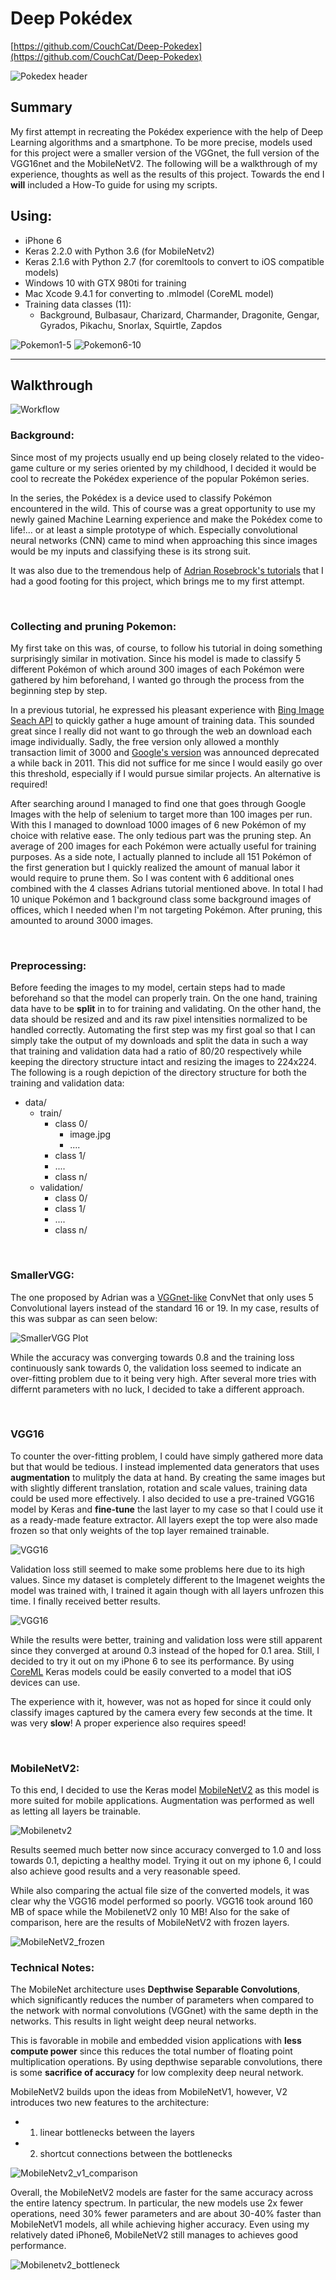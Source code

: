 # **Deep Pokédex**
[https://github.com/CouchCat/Deep-Pokedex](https://github.com/CouchCat/Deep-Pokedex)

![Pokedex header](https://user-images.githubusercontent.com/33485290/43087793-f370302a-8ea0-11e8-8dcb-e35b1b33c9a2.png)

## **Summary**
My first attempt in recreating the Pokédex experience with the help of Deep Learning algorithms and a smartphone. To be more precise, models used for this project were a smaller version of the VGGnet, the full version of the VGG16net and the MobileNetV2. The following will be a walkthrough of my experience, thoughts as well as the results of this project. Towards the end I **will** included a How-To guide for using my scripts.

## Using:
* iPhone 6
* Keras 2.2.0 with Python 3.6 (for MobileNetv2)
* Keras 2.1.6 with Python 2.7 (for coremltools to convert to iOS compatible models)
* Windows 10 with GTX 980ti for training
* Mac Xcode 9.4.1 for converting to .mlmodel (CoreML model)
* Training data classes (11): 
    * Background, Bulbasaur, Charizard, Charmander, Dragonite, Gengar, Gyrados, Pikachu, Snorlax, Squirtle, Zapdos

![Pokemon1-5](https://user-images.githubusercontent.com/33485290/43087204-926a9bf4-8e9f-11e8-9eb8-e46bf08c1568.png)
![Pokemon6-10](https://user-images.githubusercontent.com/33485290/43087257-b31b6022-8e9f-11e8-8eab-ab4491f90667.png)

-----

## **Walkthrough**

![Workflow](https://user-images.githubusercontent.com/33485290/43086943-e2ef7b5e-8e9e-11e8-9279-156126f31a2f.png)

### Background:

Since most of my projects usually end up being closely related to the video-game culture or my series oriented by my childhood, I decided it would be cool to recreate the Pokédex experience of the popular Pokémon series. 

In the series, the Pokédex is a device used to classify Pokémon encountered in the wild. This of course was a great opportunity to use my newly gained Machine Learning experience and make the Pokédex come to life!... or at least a simple prototype of which. Especially convolutional neural networks (CNN) came to mind when approaching this since images would be my inputs and classifying these is its strong suit.

It was also due to the tremendous help of [Adrian Rosebrock's tutorials](https://www.pyimagesearch.com/2018/04/16/keras-and-convolutional-neural-networks-cnns/) that I had a good footing for this project, which brings me to my first attempt.

&nbsp;
### **Collecting and pruning Pokemon:**

My first take on this was, of course, to follow his tutorial in doing something surprisingly similar in motivation. Since his model is made to classify 5 different Pokémon of which around 300 images of each Pokémon were gathered by him beforehand, I wanted go through the process from the beginning step by step.

In a previous tutorial, he expressed his pleasant experience with [Bing Image Seach API](https://azure.microsoft.com/en-us/try/cognitive-services/?api=bing-image-search-api) to quickly gather a huge amount of training data. This sounded great since I really did not want to go through the web an download each image individually. Sadly, the free version only allowed a monthly transaction limit of 3000 and [Google's version](https://developers.google.com/image-search/) was announced deprecated a while back in 2011. This did not suffice for me since I would easily go over this threshold, especially if I would pursue similar projects. An alternative is required!

After searching around I managed to find one that goes through Google Images with the help of selenium to target more than 100 images per run. With this I managed to download 1000 images of 6 new Pokémon of my choice with relative ease. The only tedious part was the pruning step. An average of 200 images for each Pokémon were actually useful for training purposes. As a side note, I actually planned to include all 151 Pokémon of the first generation but I quickly realized the amount of manual labor it would require to prune them. So I was content with 6 additional ones combined with the 4 classes Adrians tutorial mentioned above. In total I had 10 unique Pokémon and 1 background class some background images of offices, which I needed when I'm not targeting Pokémon. After pruning, this amounted to around 3000 images.


&nbsp;
### **Preprocessing:**

Before feeding the images to my model, certain steps had to made beforehand so that the model can properly train. On the one hand, training data have to be **split** in to for training and validating. On the other hand, the data should be resized and and its raw pixel intensities normalized to be handled correctly. Automating the first step was my first goal so that I can simply take the output of my downloads and split the data in such a way that training and validation data had a ratio of 80/20 respectively while keeping the directory structure intact and resizing the images to 224x224. The following is a rough depiction of the directory structure for both the training and validation data:

* data/
	* train/
  		* class 0/
			* image.jpg
			*	....
		* class 1/
		*  ....
		* class n/
    *  validation/
  		* class 0/
		* class 1/
		*  ....
		* class n/


&nbsp;
### **SmallerVGG:**

The one proposed by Adrian was a [VGGnet-like](https://arxiv.org/abs/1409.1556) ConvNet that only uses 5 Convolutional layers instead of the standard 16 or 19. In my case, results of this was subpar as can seen below:

![SmallerVGG Plot](https://user-images.githubusercontent.com/33485290/43087358-fcbb55d4-8e9f-11e8-804c-8c5009e8375e.png)


While the accuracy was converging towards 0.8 and the training loss continuously sank towards 0, the validation loss seemed to indicate an over-fitting problem due to it  being very high. After several more tries with differnt parameters with no luck, I decided to take a different approach.

&nbsp;
### **VGG16**

To counter the over-fitting problem, I could have simply gathered more data but that would be tedious. I instead implemented data generators that uses **augmentation** to mulitply the data at hand. By creating the same images but with slightly different translation, rotation and scale values, training data could be used more effectively. I also decided to use a pre-trained VGG16 model by Keras and **fine-tune** the last layer to my case so that I could use it as a ready-made feature extractor. All layers exept the top were also made frozen so that only weights of the top layer remained trainable.

![VGG16](https://user-images.githubusercontent.com/33485290/43087374-0ad13ada-8ea0-11e8-866b-c5641f181985.png)

Validation loss still seemed to make some problems here due to its high values. Since my dataset is completely different to the Imagenet weights the model was trained with, I trained it again though with all layers unfrozen this time. I finally received better results.

![VGG16](https://user-images.githubusercontent.com/33485290/43087381-0fcaccb8-8ea0-11e8-8d95-2b0e0454f67a.png)

While the results were better, training and validation loss were still apparent since they converged at around 0.3 instead of the hoped for 0.1 area. Still, I decided to try it out on my iPhone 6 to see its performance. By using [CoreML](https://developer.apple.com/documentation/coreml) Keras models could be easily converted to a model that iOS devices can use.

The experience with it, however, was not as hoped for since it could only classify images captured by the camera every few seconds at the time. It was very **slow**! A proper experience also requires speed!

&nbsp;
### **MobileNetV2:**

To this end, I decided to use the Keras model [MobileNetV2](https://arxiv.org/pdf/1801.04381.pdf) as this model is more suited for mobile applications. Augmentation was performed as well as letting all layers be trainable.

![Mobilenetv2](https://user-images.githubusercontent.com/33485290/43087391-168bc264-8ea0-11e8-8b17-3cd0b030f4db.png)


Results seemed much better now since accuracy converged to 1.0 and loss towards 0.1, depicting a healthy model. Trying it out on my iphone 6, I could also achieve good results and a very reasonable speed.

While also comparing the actual file size of the converted models, it was clear why the VGG16 model performed so poorly. VGG16 took around 160 MB of space while the MobilenetV2 only 10 MB! Also for the sake of comparison, here are the results of MobileNetV2 with frozen layers.

![MobileNetV2_frozen](https://user-images.githubusercontent.com/33485290/43087404-1b7f4638-8ea0-11e8-986b-b281185a8dd8.png)


### **Technical Notes:**

The MobileNet architecture uses **Depthwise Separable Convolutions**, which significantly reduces the number of parameters when compared to the network with normal convolutions (VGGnet) with the same depth in the networks. This results in light weight deep neural networks.

This is favorable in mobile and embedded vision applications with **less compute power** since this reduces the total number of floating point multiplication operations. By using depthwise separable convolutions, there is some **sacrifice of accuracy** for low complexity deep neural network.

MobileNetV2 builds upon the ideas from MobileNetV1, however, V2 introduces two new features to the architecture: 
* 1) linear bottlenecks between the layers
* 2) shortcut connections between the bottlenecks

![MobileNetv2_v1_comparison](https://2.bp.blogspot.com/-E7CT0RHBWq4/WsKlTgEeX2I/AAAAAAAACh0/dp1B4yh6O2k4H1LuC7BA-EKzrL7W0L8iACLcBGAs/s1600/image2.png)

Overall, the MobileNetV2 models are faster for the same accuracy across the entire latency spectrum. In particular, the new models use 2x fewer operations, need 30% fewer parameters and are about 30-40% faster than MobileNetV1 models, all while achieving higher accuracy. Even using my relatively dated iPhone6, MobileNetV2 still manages to achieves good performance.

![Mobilenetv2_bottleneck](https://user-images.githubusercontent.com/33485290/43087325-db8e4cd6-8e9f-11e8-82e3-02a865ea8422.png)

